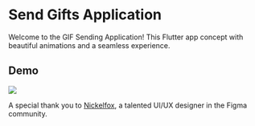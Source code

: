 # Send Gifts Application

Welcome to the GIF Sending Application! This Flutter app concept with beautiful animations and a seamless experience.

## Demo
![](Demo/demo.gif)

A special thank you to [Nickelfox](https://www.nickelfox.com/), a talented UI/UX designer in the Figma community.
